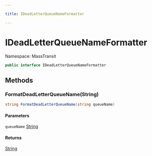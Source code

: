 ```yaml
---

title: IDeadLetterQueueNameFormatter

---
```


# IDeadLetterQueueNameFormatter

Namespace: MassTransit

```csharp
public interface IDeadLetterQueueNameFormatter
```

## Methods

### **FormatDeadLetterQueueName(String)**

```csharp
string FormatDeadLetterQueueName(string queueName)
```

#### Parameters

`queueName` [String](https://learn.microsoft.com/en-us/dotnet/api/system.string)<br/>

#### Returns

[String](https://learn.microsoft.com/en-us/dotnet/api/system.string)<br/>
